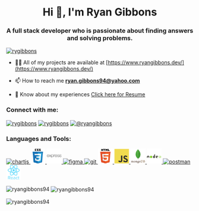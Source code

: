 <h1 align="center">Hi 👋, I'm Ryan Gibbons</h1>
<h3 align="center">A full stack developer who is passionate about finding answers and solving problems.</h3>

<p align="left"> <a href="https://twitter.com/rygibbons" target="blank"><img src="https://img.shields.io/twitter/follow/rygibbons?logo=twitter&style=for-the-badge" alt="rygibbons" /></a> </p>

- 👨‍💻 All of my projects are available at [https://www.ryangibbons.dev/](https://www.ryangibbons.dev/)

- 📫 How to reach me **ryan.gibbons94@yahoo.com**

- 📄 Know about my experiences [Click here for Resume](https://www.ryangibbons.dev/Ryan%20Gibbons%20Software%20Engineer%20Resume.docx.pdf)

<h3 align="left">Connect with me:</h3>
<p align="left">
<a href="https://twitter.com/rygibbons" target="blank"><img align="center" src="https://raw.githubusercontent.com/rahuldkjain/github-profile-readme-generator/master/src/images/icons/Social/twitter.svg" alt="rygibbons" height="30" width="40" /></a>
<a href="https://linkedin.com/in/rygibbons" target="blank"><img align="center" src="https://raw.githubusercontent.com/rahuldkjain/github-profile-readme-generator/master/src/images/icons/Social/linked-in-alt.svg" alt="rygibbons" height="30" width="40" /></a>
<a href="https://hashnode.com/@ryangibbons" target="blank"><img align="center" src="https://raw.githubusercontent.com/rahuldkjain/github-profile-readme-generator/master/src/images/icons/Social/hashnode.svg" alt="@ryangibbons" height="30" width="40" /></a>
</p>

<h3 align="left">Languages and Tools:</h3>
<p align="left"> <a href="https://www.chartjs.org" target="_blank" rel="noreferrer"> <img src="https://www.chartjs.org/media/logo-title.svg" alt="chartjs" width="40" height="40"/> </a> <a href="https://www.w3schools.com/css/" target="_blank" rel="noreferrer"> <img src="https://raw.githubusercontent.com/devicons/devicon/master/icons/css3/css3-original-wordmark.svg" alt="css3" width="40" height="40"/> </a> <a href="https://expressjs.com" target="_blank" rel="noreferrer"> <img src="https://raw.githubusercontent.com/devicons/devicon/master/icons/express/express-original-wordmark.svg" alt="express" width="40" height="40"/> </a> <a href="https://www.figma.com/" target="_blank" rel="noreferrer"> <img src="https://www.vectorlogo.zone/logos/figma/figma-icon.svg" alt="figma" width="40" height="40"/> </a> <a href="https://git-scm.com/" target="_blank" rel="noreferrer"> <img src="https://www.vectorlogo.zone/logos/git-scm/git-scm-icon.svg" alt="git" width="40" height="40"/> </a> <a href="https://www.w3.org/html/" target="_blank" rel="noreferrer"> <img src="https://raw.githubusercontent.com/devicons/devicon/master/icons/html5/html5-original-wordmark.svg" alt="html5" width="40" height="40"/> </a> <a href="https://developer.mozilla.org/en-US/docs/Web/JavaScript" target="_blank" rel="noreferrer"> <img src="https://raw.githubusercontent.com/devicons/devicon/master/icons/javascript/javascript-original.svg" alt="javascript" width="40" height="40"/> </a> <a href="https://www.mongodb.com/" target="_blank" rel="noreferrer"> <img src="https://raw.githubusercontent.com/devicons/devicon/master/icons/mongodb/mongodb-original-wordmark.svg" alt="mongodb" width="40" height="40"/> </a> <a href="https://nodejs.org" target="_blank" rel="noreferrer"> <img src="https://raw.githubusercontent.com/devicons/devicon/master/icons/nodejs/nodejs-original-wordmark.svg" alt="nodejs" width="40" height="40"/> </a> <a href="https://postman.com" target="_blank" rel="noreferrer"> <img src="https://www.vectorlogo.zone/logos/getpostman/getpostman-icon.svg" alt="postman" width="40" height="40"/> </a> <a href="https://reactjs.org/" target="_blank" rel="noreferrer"> <img src="https://raw.githubusercontent.com/devicons/devicon/master/icons/react/react-original-wordmark.svg" alt="react" width="40" height="40"/> </a> </p>

<p><img align="left" src="https://github-readme-stats.vercel.app/api/top-langs?username=ryangibbons94&show_icons=true&theme=dark&locale=en&layout=compact" alt="ryangibbons94" /></p>

<p>&nbsp;<img align="center" src="https://github-readme-stats.vercel.app/api?username=ryangibbons94&show_icons=true&theme=dark&title_color=ffffff&locale=en" alt="ryangibbons94" /></p>

<p><img align="center" src="https://github-readme-streak-stats.herokuapp.com/?user=ryangibbons94&theme=dark" alt="ryangibbons94" /></p>

